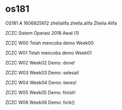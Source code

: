 # os181
OS181 A 1606825612 zhelialifa zhelia.alifa Zhelia Alifa

ZCZC Sistem Operasi 2018 Awal (1)

ZCZC W00 Telah mencoba demo Week00

ZCZC W01 Telah mencoba demo Week01

ZCZC W02 Week02 Demo: done!

ZCZC W03 Week03 Demo: selesai!

ZCZC W04 Week04 Demo: beres!

ZCZC W05 Week05 Demo: finish!

ZCZC W06 Week06 Demo: fork()
